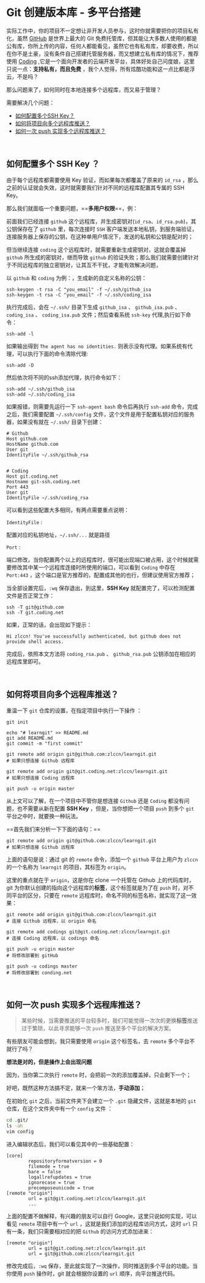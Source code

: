 # Git 创建版本库 - 多平台搭建

实际工作中，你的项目不一定想让非开发人员参与，这时你就需要把你的项目私有化，虽然 <a href='https://github.com/'>GitHub</a> 是世界上最大的 Git 免费托管库，但其能让大多数人使用的都是公有库，你所上传的内容，任何人都能看见，虽然它也有私有库，却要收费，所以在你不是土豪，没有条件自己搭建托管服务器，而又想建立私有库的情况下，推荐使用 <a href='https://coding.net'>Coding</a> ,它是一个面向开发者的云端开发平台，具体好处自己问度娘，这里只说一点：**支持私有，而且免费** ，我个人觉得，所有炫酷功能和这一点比都是浮云，不是吗？

那么问题来了，如何同时在本地连接多个远程库，而又易于管理？

需要解决几个问题：

* [如何配置多个SSH Key？](#One)
* [如何将项目向多个远程库推送？](#Two)
* [如何一次 push 实现多个远程库推送？](#Three)

<br id="One"/>

## 如何配置多个 **SSH Key** ？

由于每个远程库都需要使用 Key 验证，而如果每次都覆盖了原来的 `id_rsa` ，那么之前的认证就会失效，这时就需要我们针对不同的远程库配置其专属的 SSH Key。

那么我们就面临一个重要问题，==**多用户权限**==，例：

前面我们已经连接 `github` 这个远程库，并生成密钥对(`id_rsa`、`id_rsa.pub`)，其公钥保存在了 `github` 里，每次连接时 `SSH` 客户端发送本地私钥，到服务端验证，连接服务器上保存的公钥，在这种单用户情况下，发送的私钥和公钥是配对的；

但当继续连接 `coding` 这个远程库时，就需要重新生成密钥对，这就会覆盖掉 `github` 所生成的密钥对，继而导致 `github` 的验证失败；那么我们就需要创建针对于不同远程库的独立密钥对，让其互不干扰，才能有效解决问题，

以 `github` 和 `coding` 为例：，生成新的自定义名称的公钥：

```vim
ssh-keygen -t rsa -C "you_email" -f ~/.ssh/github_isa
ssh-keygen -t rsa -C "you_email" -f ~/.ssh/coding_isa
```
执行完成后，会在 `~/.ssh/` 目录下生成 `github_isa` 、 `github_isa.pub` 、`coding_isa` 、 `coding_isa.pub` 文件；然后查看系统 `ssh-key` 代理,执行如下命令：

```
ssh-add -l
```

如果输出得到  `The agent has no identities.` 则表示没有代理。如果系统有代理，可以执行下面的命令清除代理:

```
ssh-add -D
```

然后依次将不同的ssh添加代理，执行命令如下：

```
ssh-add ~/.ssh/github_isa
ssh-add ~/.ssh/coding_isa
```

如果报错，则需要先运行一下 `ssh-agent bash` 命令后再执行 `ssh-add` 命令，完成之后，我们需要配置 `~/.ssh/config` 文件，这个文件是用于配置私钥对应的服务器，如果没有就在 `~/.ssh/` 目录下创建：

```vim
# Github
Host github.com
HostName github.com
User git
IdentityFile ~/.ssh/github_rsa


# Coding
Host git.coding.net
Hostname git-ssh.coding.net
Port 443
User git
IdentityFile ~/.ssh/coding_rsa
```

可以看到这些配置大多相同，有两点需要重点说明：

`IdentityFile` : 

配置对应的私钥地址，`~/.ssh/...` 就是路径

`Port` : 

端口修改，当你配置两个以上的远程库时，很可能出现端口被占用，这个时候就需要修改其中某一个远程库连接时所使用的端口，可以看到 `Coding` 中存在 `Port:443` ，这个端口是官方推荐的，配置成其他的也行，但建议使用官方推荐；

当全部设置完后，`:wq` 保存退出，到这里，**SSH Key** 就配置完了，可以检测配置文件是否正常工作：

```vim
ssh -T git@github.com
ssh -T git.coding.net
```

如果，正常的话，会出现如下提示：

```
Hi zlccn! You've successfully authenticated, but github does not provide shell access.
```
完成后，依照本文方法将 `coding_rsa.pub` 、 `github_rsa.pub` 公钥添加在相应的远程库里即可。


<br id="Two" />

## 如何将项目向多个远程库推送？

重温一下 `git` 仓库的设置，在指定项目中执行一下操作 ：

```
git init

echo "# learngit" >> README.md
git add README.md
git commit -m "first commit"

git remote add origin git@github.com:zlccn/learngit.git   
# 如果只想连接 Github 远程库

git remote add origin git@git.coding.net:zlccn/learngit.git
# 如果只想连接 Coding 远程库

git push -u origin master
```

从上文可以了解，在一个项目中不管你是想连接 `Github` 还是 `Coding` 都没有问题，也不需要从新在配置 **SSH Key** ，但是，当你想把一个项目 `push` 到多个 `git` 平台之中时，就要换一种玩法。

==首先我们来分析一下下面的语句：==

```
git remote add origin git@github.com:zlccn/learngit.git   
# 如果只想连接 Github 远程库
```

上面的语句是说：通过 git 的 `remote` 命令，添加一个 `github` 平台上用户为 `zlccn` 的一个名称为 `learngit` 的项目，其标签为 `origin`。

这里的重点就在于 `origin`，这是你在 clone 一个托管在 Github 上的代码库时，git 为你默认创建的指向这个远程库的**标签**，这个标签就是为了在 `push` 时，对不同平台的区分，只要在 `remote` 远程库时，命名不同的标签名称，就实现了这一效果：

```
git remote add origin git@github.com:zlccn/learngit.git   
# 连接 Github 远程库，以 origin 命名

git remote add codings git@git.coding.net:zlccn/learngit.git
# 连接 Coding 远程库，以 codings 命名

git push -u origin master
# 将修改部署到 gitHub 

git push -u codings master
# 将修改部署到 conding.net 
```


<br id="Three" />

## 如何一次 push 实现多个远程库推送？

> 某些时候，当需要推送的平台较多时，我们可能觉得一次次的更换**标签**推送过于繁琐，以此寻求能够一次 `push` 推送至多个平台的解决方案。

有些朋友可能会想到，我只需要使用 `origin` 这个标签名，去 `remote` 多个平台不就行了吗？

**想法是对的，但是操作上会出现问题**

因为，当你第二次执行 `remote` 时，会把前一次的添加覆盖掉，只会剩下一个；


好吧，既然这种方法搞不定，就来一个笨方法，**手动添加**；

在初始化 `git` 之后，当前文件夹下会建立一个 `.git` 隐藏文件，这就是本地的 `git` 仓库，在这个文件夹中有一个 `config` 文件 ：

```cmd
cd .git/
ls -ah
vim config
```

进入编辑状态后，我们可以看见其中的一些基础配置：

```
[core]
        repositoryformatversion = 0
        filemode = true
        bare = false
        logallrefupdates = true
        ignorecase = true
        precomposeunicode = true
[remote "origin"]
        url = git@git.coding.net:zlccn/learngit.git
        ...
```

上面的配置不做解释，有兴趣的朋友可以自行 Google，这里只说如何实现，可以看见 `remote` 项目中有一个 `url` ，这就是我们添加的远程库访问方式，这时 `url` 只有一条，我们只需要相对应的把 `Github` 的访问方式添加进来：

```
[remote "origin"]
        url = git@git.coding.net:zlccn/learngit.git
        url = git@github.com:zlccn/learngit.git
```

修改完成后，`:wq` 保存，至此就实现了一次操作，同时推送到多个平台的功能。当你使用 `push` 操作时，git 就会根据你设置的 `url` 顺序，向平台推送代码。


